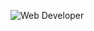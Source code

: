 ![Web Developer](https://scontent-sin6-2.xx.fbcdn.net/v/t39.30808-6/294956979_1651359735244352_6734067327661460083_n.jpg?stp=dst-jpg_p960x960&_nc_cat=109&ccb=1-7&_nc_sid=783fdb&_nc_eui2=AeHSpdd0OwCDYbzY2g_sOT_27nAfQKrtQVDucB9Aqu1BUJIRhUDrU9RkL14hCIJK6Liouy_jcAqzSF7ehIM4rEIa&_nc_ohc=GUrMq17G7z4AX-5GX-k&_nc_ht=scontent-sin6-2.xx&oh=00_AfDlWxde_dddfd_MvI22Hvq7ZEI2Plg0hMvvwum1P7kA3w&oe=656CB26B)


